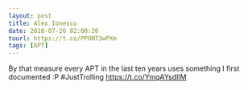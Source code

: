 ```yaml
---
layout: post
title: Alex Ionescu
date: 2018-07-26 02:00:20
tourl: https://t.co/PPONT3wPXm
tags: [APT]
---
```

By that measure every APT in the last ten years uses something I first documented :P #JustTrolling https://t.co/YmqAYsdIlM